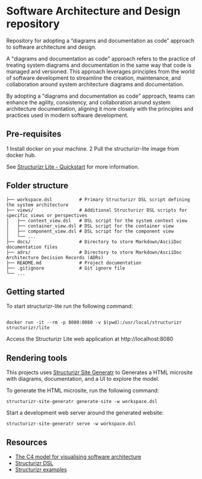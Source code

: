 # Software Architecture and Design repository
Repository for adopting a “diagrams and documentation as code” approach to software architecture and design.

A "diagrams and documentation as code" approach refers to the practice of treating system diagrams and documentation in 
the same way that code is managed and versioned. This approach leverages principles from the world of software 
development to streamline the creation, maintenance, and collaboration around system architecture diagrams and 
documentation.

By adopting a "diagrams and documentation as code" approach, teams can enhance the agility, consistency, 
and collaboration around system architecture documentation, aligning it more closely with the principles and practices 
used in modern software development.

## Pre-requisites
1 Install docker on your machine.
2 Pull the structurizr-lite image from docker hub.

See [Structurizr Lite - Quickstart](https://docs.structurizr.com/lite/quickstart/) for more information.

## Folder structure

```
├── workspace.dsl          # Primary Structurizr DSL script defining the system architecture
├── views/                 # Additional Structurizr DSL scripts for specific views or perspectives
│   ├── context_view.dsl   # DSL script for the system context view
│   ├── container_view.dsl # DSL script for the container view
│   ├── component_view.dsl # DSL script for the component view
│   └── ...
├── docs/                  # Directory to store Markdown/AsciiDoc documentation files
├── adrs/                  # Directory to store Markdown/AsciiDoc Architecture Decision Records (ADRs)
├── README.md              # Project documentation
├── .gitignore             # Git ignore file
└── ...
```
## Getting started
To start structurizr-lite run the following command:

```shell 

docker run -it --rm -p 8080:8080 -v $(pwd):/usr/local/structurizr structurizr/lite
```
Access the Structurizr Lite web application at http://localhost:8080

## Rendering tools

This projects uses [Structurizr Site Generatr]() to Generates a HTML microsite with diagrams, documentation, and a UI to
explore the model.

To generate the HTML microsite, run the following command:

```shell
structurizr-site-generatr generate-site -w workspace.dsl
```
Start a development web server around the generated website:

```shell 
structurizr-site-generatr serve -w workspace.dsl
```



## Resources
- [The C4 model for visualising software architecture](https://c4model.com/)
- [Structurizr DSL](https://docs.structurizr.com/dsl)
- [Structurizr examples](https://github.com/structurizr/examples/tree/main)
